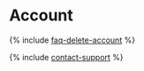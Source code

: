 # Account

{% include [faq-delete-account](../_includes/faq/account/delete-account.md) %}

{% include [contact-support](../_includes/contact-support.md) %}